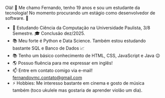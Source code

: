 Olá! 👋 Me chamo Fernando, tenho 19 anos e sou um estudante da tecnologia!
No momento procurando um estágio como desenvolvedor de software. 👀

- 🏫 Estudando Ciência da Computação na Universidade Paulista, 3/8 Semestre. 🎓 Conclusão dez/2025.
- 📚 Meu forte é Python e Data Science. Também estou estudando bastante SQL e Banco de Dados 📈 
- 📚 Tenho um básico conhecimento de HTML, CSS, JavaScript e Java 😉
- 🌎 Possuo fluência para me expressar em inglês!
- 📫 Entre em contato comigo via e-mail! fernandovmc.contato@gmail.com
- ⚡ Hobbies: Me interesso bastante em cinema e gosto de música também (toco ukulele mas gostaria de aprender violão um dia).
